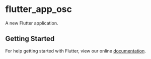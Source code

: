 # flutter_app_osc

A new Flutter application.

## Getting Started

For help getting started with Flutter, view our online
[documentation](https://flutter.io/).
